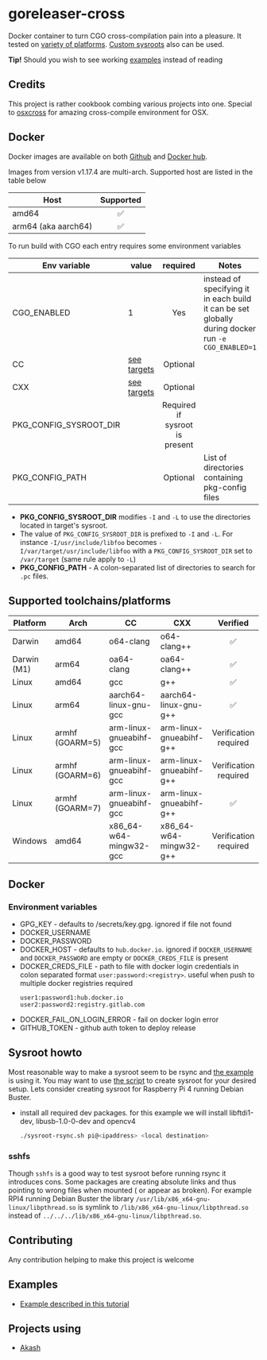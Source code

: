 # goreleaser-cross

Docker container to turn CGO cross-compilation pain into a pleasure. It tested on [variety of platforms](#supported-toolchains/platforms).
[Custom sysroots](#Sysroot) also can be used.

**Tip!**
Should you wish to see working [examples](#examples) instead of reading

## Credits

This project is rather cookbook combing various projects into one. Special to [osxcross](https://github.com/tpoechtrager/osxcross) for amazing cross-compile environment for OSX.

## Docker

Docker images are available on both [Github](https://ghcr.io/goreleaser/goreleaser-cross) and [Docker hub](https://hub.docker.com/r/goreleaser/goreleaser-cross).

Images from version v1.17.4 are multi-arch. Supported host are listed in the table below

| Host                 | Supported |
|----------------------|:---------:|
|  amd64               |     ✅     |
|  arm64 (aka aarch64) |     ✅     |

To run build with CGO each entry requires some environment variables

| Env variable           | value                                          |            required            | Notes                                                                                              |
|------------------------|------------------------------------------------|:------------------------------:|----------------------------------------------------------------------------------------------------|
| CGO_ENABLED            | 1                                              |              Yes               | instead of specifying it in each build it can be set globally during docker run `-e CGO_ENABLED=1` |
| CC                     | [see targets](#supported-toolchains/platforms) |            Optional            |
| CXX                    | [see targets](#supported-toolchains/platforms) |            Optional            |
| PKG_CONFIG_SYSROOT_DIR |                                                | Required if sysroot is present |
| PKG_CONFIG_PATH        |                                                |            Optional            | List of directories containing pkg-config files                                                    |

- **PKG_CONFIG_SYSROOT_DIR** modifies `-I`  and `-L` to use the directories located in target's sysroot.
- The value of `PKG_CONFIG_SYSROOT_DIR` is prefixed to `-I` and `-L`. For instance `-I/usr/include/libfoo` becomes `-I/var/target/usr/include/libfoo`
with a `PKG_CONFIG_SYSROOT_DIR` set to `/var/target` (same rule apply to `-L`)
- **PKG_CONFIG_PATH** - A colon-separated list of directories to search for `.pc` files.

## Supported toolchains/platforms

| Platform    | Arch            | CC                      | CXX                     |       Verified        |
|-------------|-----------------|-------------------------|-------------------------|:---------------------:|
| Darwin      | amd64           | o64-clang               | o64-clang++             |           ✅           |
| Darwin (M1) | arm64           | oa64-clang              | oa64-clang++            |           ✅           |
| Linux       | amd64           | gcc                     | g++                     |           ✅           |
| Linux       | arm64           | aarch64-linux-gnu-gcc   | aarch64-linux-gnu-g++   |           ✅           |
| Linux       | armhf (GOARM=5) | arm-linux-gnueabihf-gcc | arm-linux-gnueabihf-g++ | Verification required |
| Linux       | armhf (GOARM=6) | arm-linux-gnueabihf-gcc | arm-linux-gnueabihf-g++ | Verification required |
| Linux       | armhf (GOARM=7) | arm-linux-gnueabihf-gcc | arm-linux-gnueabihf-g++ |           ✅           |
| Windows     | amd64           | x86_64-w64-mingw32-gcc  | x86_64-w64-mingw32-g++  | Verification required |

## Docker

### Environment variables

- GPG_KEY - defaults to /secrets/key.gpg. ignored if file not found
- DOCKER_USERNAME
- DOCKER_PASSWORD
- DOCKER_HOST - defaults to `hub.docker.io`. ignored if `DOCKER_USERNAME` and `DOCKER_PASSWORD` are empty or `DOCKER_CREDS_FILE` is present
- DOCKER_CREDS_FILE - path to file with docker login credentials in colon separated format `user:password:<registry>`. useful when push to multiple docker registries required
    ```
    user1:password1:hub.docker.io
    user2:password2:registry.gitlab.com
    ```
- DOCKER_FAIL_ON_LOGIN_ERROR - fail on docker login error
- GITHUB_TOKEN - github auth token to deploy release

## Sysroot howto

Most reasonable way to make a sysroot seem to be rsync and [the example](https://github.com/goreleaser/goreleaser-cross-example) is using it. You may want to
use [the script](https://github.com/goreleaser/goreleaser-cross/blob/master/scripts/sysroot-rsync.sh) to create sysroot for your desired setup. Lets consider creating sysroot for Raspberry Pi 4
running Debian Buster.

- install all required dev packages. for this example we will install libftdi1-dev, libusb-1.0-0-dev and opencv4
  ```bash
  ./sysroot-rsync.sh pi@<ipaddress> <local destination>
  ``` 

### sshfs
Though `sshfs` is a good way to test sysroot before running rsync it introduces cons. Some packages are creating absolute links and thus pointing to wrong files when mounted (
or appear as broken). For example RPI4 running Debian Buster the library `/usr/lib/x86_x64-gnu-linux/libpthread.so` is symlink to `/lib/x86_x64-gnu-linux/libpthread.so` instead
of `../../../lib/x86_x64-gnu-linux/libpthread.so`.

## Contributing

Any contribution helping to make this project is welcome

## Examples

- [Example described in this tutorial](https://github.com/goreleaser/goreleaser-cross-example)

## Projects using

- [Akash](https://github.com/ovrclk/akash)
